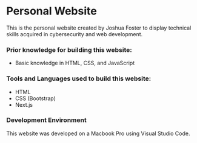 # Personal Website
This is the personal website created by Joshua Foster to display technical skills acquired in cybersecurity and web development. 

### Prior knowledge for building this website:
* Basic knowledge in HTML, CSS, and JavaScript

### Tools and Languages used to build this website:
* HTML
* CSS (Bootstrap)
* Next.js

### Development Environment
This website was developed on a Macbook Pro using Visual Studio Code.